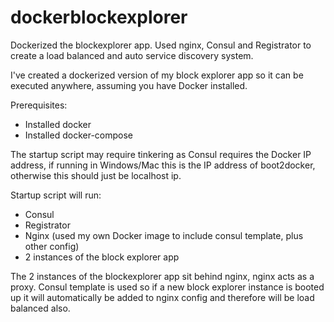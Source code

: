 # dockerblockexplorer
Dockerized the blockexplorer app. Used nginx, Consul and Registrator to create a load balanced and auto service discovery system. 

I've created a dockerized version of my block explorer app so it can be executed anywhere, assuming you have Docker installed. 

Prerequisites:
- Installed docker
- Installed docker-compose

The startup script may require tinkering as Consul requires the Docker IP address, if running in Windows/Mac this is the IP address of 
boot2docker, otherwise this should just be localhost ip. 

Startup script will run: 
- Consul
- Registrator
- Nginx (used my own Docker image to include consul template, plus other config)
- 2 instances of the block explorer app

The 2 instances of the blockexplorer app sit behind nginx, nginx acts as a proxy. Consul template is used so if a new block explorer
instance is booted up it will automatically be added to nginx config and therefore will be load balanced also. 


